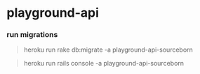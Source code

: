 # playground-api

### run migrations
> heroku run rake db:migrate -a playground-api-sourceborn

> heroku run rails console -a playground-api-sourceborn

